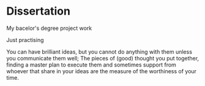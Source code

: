# Dissertation
My bacelor's degree project work

Just practising

You can have brilliant ideas, but you cannot do anything with them unless you communicate them well; The pieces of (good) thought you put together, finding a master plan to execute them and sometimes support from whoever that share in your ideas are the measure of the worthiness of your time.
